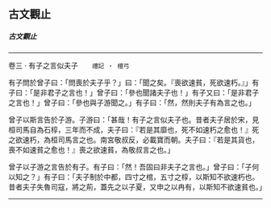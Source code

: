 

## 古文觀止

##### 古文觀止

* * *

卷三 ‧ 有子之言似夫子　　`禮記 ‧ 檀弓`

有子問於曾子曰：「問喪於夫子乎？」曰：「聞之矣。『喪欲速貧，死欲速朽。』」有子曰：「是非君子之言也！」曾子曰：「參也聞諸夫子也！」有子又曰：「是非君子之言也！」曾子曰：「參也與子游聞之。」有子曰：「然，然則夫子有為言之也。」

曾子以斯言告於子游。子游曰：「甚哉！有子之言似夫子也。昔者夫子居於宋，見桓司馬自為石椁，三年而不成，夫子曰：『若是其靡也，死不如速朽之愈也！』死之欲速朽，為桓司馬言之也。南宮敬叔反，必載寶而朝。夫子曰：『若是其貨也，喪不如速貧之愈也！』喪之欲速貧，為敬叔言之也。」

曾子以子游之言告於有子。有子曰：「然！吾固曰非夫子之言也。」曾子曰：「子何以知之？」有子曰：「夫子制於中都，四寸之棺，五寸之椁，以斯知不欲速朽也。昔者夫子失魯司寇，將之荊，蓋先之以子夏，又申之以冉有，以斯知不欲速貧也。」

* * *


